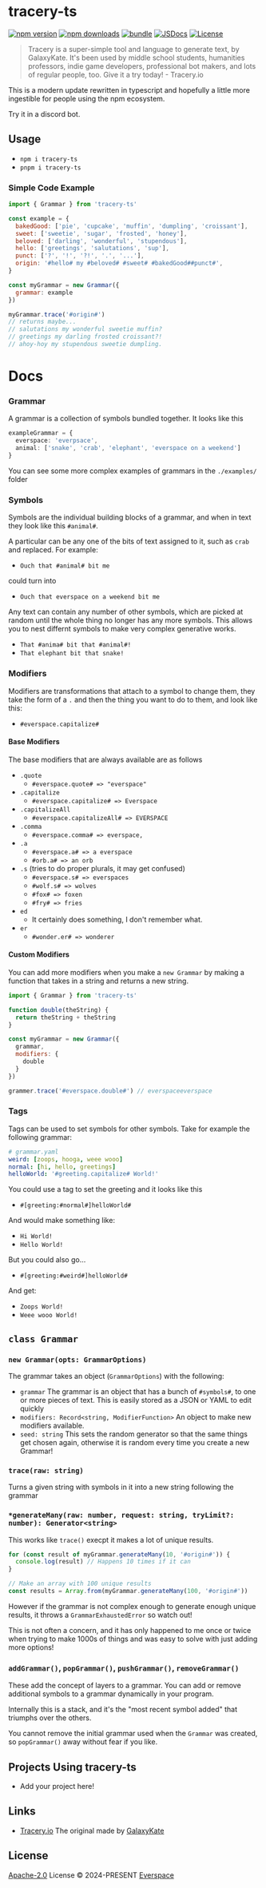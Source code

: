 # tracery-ts

[![npm version][npm-version-src]][npm-version-href]
[![npm downloads][npm-downloads-src]][npm-downloads-href]
[![bundle][bundle-src]][bundle-href]
[![JSDocs][jsdocs-src]][jsdocs-href]
[![License][license-src]][license-href]

> Tracery is a super-simple tool and language to generate text, by GalaxyKate. It's been used by middle school students, humanities professors, indie game developers, professional bot makers, and lots of regular people, too. Give it a try today! - Tracery.io

This is a modern update rewritten in typescript and hopefully a little more ingestible for people using the npm ecosystem.

Try it in a discord bot.

## Usage

- `npm i tracery-ts`
- `pnpm i tracery-ts`

### Simple Code Example
```js
import { Grammar } from 'tracery-ts'

const example = {
  bakedGood: ['pie', 'cupcake', 'muffin', 'dumpling', 'croissant'],
  sweet: ['sweetie', 'sugar', 'frosted', 'honey'],
  beloved: ['darling', 'wonderful', 'stupendous'],
  hello: ['greetings', 'salutations', 'sup'],
  punct: ['?', '!', '?!', '.', '...'],
  origin: '#hello# my #beloved# #sweet# #bakedGood##punct#',
}

const myGrammar = new Grammar({
  grammar: example
})

myGrammar.trace('#origin#')
// returns maybe...
// salutations my wonderful sweetie muffin?
// greetings my darling frosted croissant?!
// ahoy-hoy my stupendous sweetie dumpling.
```

# Docs

### Grammar

A grammar is a collection of symbols bundled together. It looks like this

```ts
exampleGrammar = {
  everspace: 'everpsace',
  animal: ['snake', 'crab', 'elephant', 'everspace on a weekend']
}
```

You can see some more complex examples of grammars in the `./examples/` folder

### Symbols

Symbols are the individual building blocks of a grammar, and when in text they look like this `#animal#`.

A particular can be any one of the bits of text assigned to it, such as `crab` and replaced. For example:
- `Ouch that #animal# bit me`

could turn into
- `Ouch that everspace on a weekend bit me`

Any text can contain any number of other symbols, which are picked at random until the whole thing no longer has any more symbols. This allows you to nest differnt symbols to make very complex generative works.

- `That #anima# bit that #animal#!`
- `That elephant bit that snake!`

### Modifiers

Modifiers are transformations that attach to a symbol to change them, they take the form of a `.` and then the thing you want to do to them, and look like this:

- `#everspace.capitalize#`

#### Base Modifiers
The base modifiers that are always available are as follows

- `.quote`
  - `#everspace.quote# => "everspace"`
- `.capitalize`
  - `#everspace.capitalize# => Everspace`
- `.capitalizeAll`
  - `#everspace.capitalizeAll# => EVERSPACE`
- `.comma`
  - `#everspace.comma# => everspace,`
- `.a`
  - `#everspace.a# => a everspace`
  - `#orb.a# => an orb`
- `.s` (tries to do proper plurals, it may get confused)
  - `#everspace.s# => everspaces`
  - `#wolf.s# => wolves`
  - `#fox# => foxen`
  - `#fry# => fries`
- `ed`
  - It certainly does something, I don't remember what.
- `er`
  - `#wonder.er# => wonderer`

#### Custom Modifiers
You can add more modifiers when you make a `new Grammar` by making a function that takes in a string and returns a new string.

```js
import { Grammar } from 'tracery-ts'

function double(theString) {
  return theString + theString
}

const myGrammar = new Grammar({
  grammar,
  modifiers: {
    double
  }
})

grammer.trace('#everspace.double#') // everspaceeverspace
```

### Tags

Tags can be used to set symbols for other symbols. Take for example the following grammar:

```yaml
# grammar.yaml
weird: [zoops, hooga, weee wooo]
normal: [hi, hello, greetings]
helloWorld: '#greeting.capitalize# World!'
```

You could use a tag to set the greeting and it looks like this
- `#[greeting:#normal#]helloWorld#`

And would make something like:
- `Hi World!`
- `Hello World!`

But you could also go...
- `#[greeting:#weird#]helloWorld#`

And get:
- `Zoops World!`
- `Weee wooo World!`

## `class Grammar`
### `new Grammar(opts: GrammarOptions)`
The grammar takes an object (`GrammarOptions`) with the following:

- `grammar` The grammar is an object that has a bunch of `#symbols#`, to one or more pieces of text. This is easily stored as a JSON or YAML to edit quickly
- `modifiers: Record<string, ModifierFunction>` An object to make new modifiers available.
- `seed: string` This sets the random generator so that the same things get chosen again, otherwise it is random every time you create a new Grammar!

### `trace(raw: string)`
Turns a given string with symbols in it into a new string following the grammar

### `*generateMany(raw: number, request: string, tryLimit?: number): Generator<string>`

This works like `trace()` execpt it makes a lot of unique results.

```ts
for (const result of myGrammar.generateMany(10, '#origin#')) {
  console.log(result) // Happens 10 times if it can
}

// Make an array with 100 unique results
const results = Array.from(myGrammar.generateMany(100, '#origin#'))
```

However if the grammar is not complex enough to generate enough unique results, it throws a `GrammarExhaustedError` so watch out!

This is not often a concern, and it has only happened to me once or twice when trying to make 1000s of things and was easy to solve with just adding more options!

### `addGrammar()`, `popGrammar()`, `pushGrammar()`, `removeGrammar()`

These add the concept of layers to a grammar. You can add or remove additional symbols to a grammar dynamically in your program.

Internally this is a stack, and it's the "most recent symbol added" that triumphs over the others.

You cannot remove the initial grammar used when the `Grammar` was created, so `popGrammar()` away without fear if you like.

## Projects Using tracery-ts

- Add your project here!

## Links

- [Tracery.io](http://tracery.io/) The original made by [GalaxyKate](http://www.galaxykate.com/)

## License

[Apache-2.0](./LICENSE) License © 2024-PRESENT [Everspace](https://github.com/everspace)

<!-- Badges -->

[npm-version-src]: https://img.shields.io/npm/v/tracery-ts?style=flat&colorA=080f12&colorB=1fa669
[npm-version-href]: https://npmjs.com/package/tracery-ts
[npm-downloads-src]: https://img.shields.io/npm/dm/tracery-ts?style=flat&colorA=080f12&colorB=1fa669
[npm-downloads-href]: https://npmjs.com/package/tracery-ts
[bundle-src]: https://img.shields.io/bundlephobia/minzip/tracery-ts?style=flat&colorA=080f12&colorB=1fa669&label=minzip
[bundle-href]: https://bundlephobia.com/result?p=tracery-ts
[license-src]: https://img.shields.io/github/license/everspace/tracery-ts.svg?style=flat&colorA=080f12&colorB=1fa669
[license-href]: https://github.com/everspace/tracery-ts/blob/main/LICENSE
[jsdocs-src]: https://img.shields.io/badge/jsdocs-reference-080f12?style=flat&colorA=080f12&colorB=1fa669
[jsdocs-href]: https://www.jsdocs.io/package/tracery-ts
